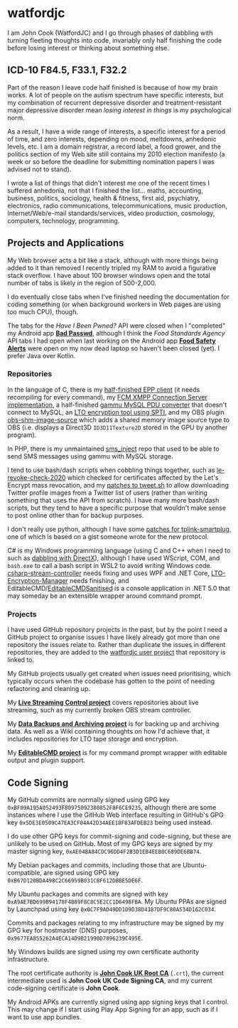 # watfordjc

I am John Cook (WatfordJC) and I go through phases of dabbling with turning fleeting thoughts into code, invariably only half finishing the code before losing interest or thinking about something else.

## ICD-10 F84.5, F33.1, F32.2

Part of the reason I leave code half finished is because of how my brain works. A lot of people on the autism spectrum have specific interests, but my combination of recurrent depressive disorder and treatment-resistant major depressive disorder mean *losing interest in things* is my psychological norm.

As a result, I have a wide range of interests, a specific interest for a period of time, and zero interests, depending on mood, meltdowns, anhedonic levels, etc. I am a domain registrar, a record label, a food grower, and the politics section of my Web site still contains my 2010 election manifesto (a week or so before the deadline for submitting nomination papers I was advised not to stand).

I wrote a list of things that didn't interest me one of the recent times I suffered anhedonia, not that I finished the list&hellip; maths, accounting, business, politics, sociology, health & fitness, first aid, psychiatry, electronics, radio communications, telecommunications, music production, Internet/Web/e-mail standards/services, video production, cosmology, computers, technology, programming.

## Projects and Applications

My Web browser acts a bit like a stack, although with more things being added to it than removed I recently tripled my RAM to avoid a figurative stack overflow. I have about 100 browser windows open and the total number of tabs is likely in the region of 500-2,000.

I do eventually close tabs when I've finished needing the documentation for coding something (or when background workers in Web pages are using too much CPU), though.

The tabs for the *Have I Been Pwned?* API were closed when I "completed" my Android app [**Bad Passwd**](https://play.google.com/store/apps/details?id=uk.johncook.android.bad_passwd), although I think the *Food Standards Agency* API tabs I had open when last working on the Android app [**Food Safety Alerts**](https://play.google.com/store/apps/details?id=uk.johncook.android.food_safety_alerts) were open on my now dead laptop so haven't been closed (yet). I prefer Java over Kotlin.

### Repositories

In the language of C, there is my [half-finished EPP client](https://github.com/watfordjc/c-epp-client-nominet) (it needs recompiling for every command), my [FCM XMPP Connection Server implementation](https://github.com/watfordjc/c-firebase-upstream-server), a half-finished [gammu MySQL PDU converter](https://github.com/watfordjc/c-sms-converter) that doesn't connect to MySQL, an [LTO encryption tool using SPTI](https://github.com/watfordjc/LTO-Encryption-SPTI), and my OBS plugin [obs-shm-image-source](https://github.com/watfordjc/obs-shm-image-source) which adds a shared memory image source type to OBS (i.e. displays a Direct3D ```ID3D11Texture2D``` stored in the GPU by another program).

In PHP, there is my unmaintained [sms_inject](https://github.com/watfordjc/sms_inject) repo that used to be able to send SMS messages using gammu with MySQL storage.

I tend to use bash/dash scripts when cobbling things together, such as [le-revoke-check-2020](https://github.com/watfordjc/le-revoke-check-2020) which checked for certificates affected by the Let's Encrypt mass revocation, and my [patches to tweet.sh](https://github.com/watfordjc/tweet.sh/branches) to allow downloading Twitter profile images from a Twitter list of users (rather than writing something that uses the API from scratch). I have many more bash/dash scripts, but they tend to have a specific purpose that wouldn't make sense to post online other than for backup purposes.

I don't really use python, although I have some [patches for tplink-smartplug](https://github.com/watfordjc/tplink-smartplug/branches), one of which is based on a gist someone wrote for the new protocol.

C# is my Windows programming language (using C and C++ when I need to such as [dabbling with DirectX](https://github.com/watfordjc/hw3d-tutorial)), although I have used WScript, COM, and ```bash.exe``` to call a bash script in WSL2 to avoid writing Windows code. [csharp-stream-controller](https://github.com/watfordjc/csharp-stream-controller) needs fixing and uses WPF and .NET Core, [LTO-Encryption-Manager](https://github.com/watfordjc/LTO-Encryption-Manager) needs finishing, and EditableCMD/[EditableCMDSanitised](https://github.com/watfordjc/EditableCMDSanitised) is a console application in .NET 5.0 that may someday be an extensible wrapper around command prompt.

### Projects

I have used GitHub repository projects in the past, but by the point I need a GitHub project to organise issues I have likely already got more than one repository the issues relate to. Rather than duplicate the issues in different repositories, they are added to the [watfordjc user project](https://github.com/watfordjc?tab=projects) that repository is linked to.

My GitHub projects usually get created when issues need prioritising, which typically occurs when the codebase has gotten to the point of needing refactoring and cleaning up.

My [**Live Streaming Control project**](https://github.com/users/watfordjc/projects/1) covers repositories about live streaming, such as my currently broken OBS stream controller.

My [**Data Backups and Archiving project**](https://github.com/users/watfordjc/projects/2) is for backing up and archiving data. As well as a Wiki containing thoughts on how I'd achieve that, it includes repositories for LTO tape storage and encryption.

My [**EditableCMD project**](https://github.com/users/watfordjc/projects/3) is for my command prompt wrapper with editable output and plugin support.

## Code Signing

My GitHub commits are normally signed using GPG key ```0xBF09A195A052493F80975092380852F8F6CE9235```, although there are some instances where I use the GitHub Web interface resulting in GitHub's GPG key ```0x5DE3E0509C47EA3CF04A42D34AEE18F83AFDEB23``` being used instead.

I do use other GPG keys for commit-signing and code-signing, but these are unlikely to be used on GitHub. Most of my GPG keys are signed by my master signing key, ```0xAE04BA84CDC96DD4F2B3D1EB4EEB0C689DE6BB74```.

My Debian packages and commits, including those that are Ubuntu-compatible, are signed using GPG key ```0xB67D120BDA498C2C66959B031CBF612DBBE5DE6F```.

My Ubuntu packages and commits are signed with key ```0xA9AE7BD699B94178F4B89F8C8C5E2CC1D6498FBA```. My Ubuntu PPAs are signed by Launchpad using key ```0x0C7F9AD49DD1D9D38D4387DF9C80A534D162C034```.

Commits and packages relating to my infrastructure may be signed by my GPG key for hostmaster (DNS) purposes, ```0x9677EA855262A4ECA14D9B21990D7896239C495E```.

My Windows builds are signed using my own certificate authority infrastructure.

The root certificate authority is [**John Cook UK Root CA**](certs/JohnCookUK.crt) (```.crt```), the current intermediate used is **John Cook UK Code Signing CA**, and my current code-signing certificate is **John Cook**.

My Android APKs are currently signed using app signing keys that I control. This may change if I start using Play App Signing for an app, such as if I want to use app bundles.
